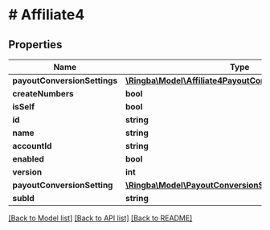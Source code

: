 # # Affiliate4

## Properties

Name | Type | Description | Notes
------------ | ------------- | ------------- | -------------
**payoutConversionSettings** | [**\Ringba\Model\Affiliate4PayoutConversionSettingsInner[]**](Affiliate4PayoutConversionSettingsInner.md) |  |
**createNumbers** | **bool** |  |
**isSelf** | **bool** |  |
**id** | **string** |  |
**name** | **string** |  |
**accountId** | **string** |  |
**enabled** | **bool** |  |
**version** | **int** |  |
**payoutConversionSetting** | [**\Ringba\Model\PayoutConversionSetting1**](PayoutConversionSetting1.md) |  | [optional]
**subId** | **string** |  | [optional]

[[Back to Model list]](../../README.md#models) [[Back to API list]](../../README.md#endpoints) [[Back to README]](../../README.md)
